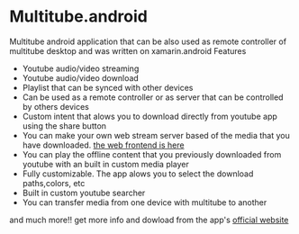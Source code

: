 # Multitube.android
Multitube android application  that can be also used as remote controller of multitube desktop and was written on xamarin.android 
Features
<ul>
<li>Youtube audio/video streaming</li>
<li>Youtube audio/video download</li>
<li>Playlist that can be synced with other devices</li>
<li>Can be used as a remote controller or as server that can be controlled by others devices</li>
<li>Custom intent that alows you to download directly from youtube app using the share button</li>
<li>You can make your own web stream server based of the media that you have downloaded. <a href='https://github.com/Gr3gorywolf/Multitubeweb'>the web frontend is here</a></li>
<li>You can play the offline content that you previously downloaded from youtube with an built in custom media player</li>
<li>Fully customizable. The app alows you to select the download paths,colors, etc</li>
<li>Built in custom youtube searcher</li>
<li>You can transfer media from one device with multitube to another</li>
</ul>
and much more!! get more info and dowload from the app's <a href='https://gr3gorywolf.github.io/multitubepage.github.io/'>official website</a>
